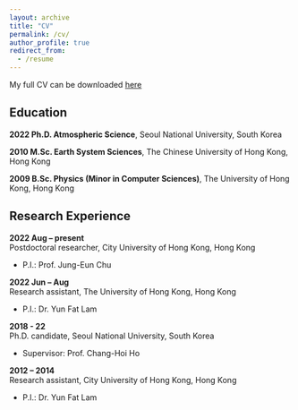 ```yaml
---
layout: archive
title: "CV"
permalink: /cv/
author_profile: true
redirect_from:
  - /resume
---
```


My full CV can be downloaded [here](/files/cv_steven.pdf)

## Education

**2022 Ph.D. Atmospheric Science**,
Seoul National University, South Korea

**2010 M.Sc. Earth System Sciences**,
The Chinese University of Hong Kong, Hong Kong

**2009 B.Sc. Physics (Minor in Computer Sciences)**,
The University of Hong Kong, Hong Kong

## Research Experience
**2022 Aug – present**
<br>Postdoctoral researcher, City University of Hong Kong, Hong Kong
- P.I.: Prof. Jung-Eun Chu

**2022 Jun – Aug**
<br>Research assistant, The University of Hong Kong, Hong Kong
- P.I.: Dr. Yun Fat Lam

**2018 - 22**
<br>Ph.D. candidate, Seoul National University, South Korea
- Supervisor: Prof. Chang-Hoi Ho

**2012 – 2014**
<br>Research assistant, City University of Hong Kong, Hong Kong
- P.I.: Dr. Yun Fat Lam

